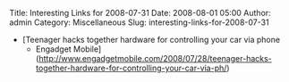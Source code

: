 Title: Interesting Links for 2008-07-31
Date: 2008-08-01 05:00
Author: admin
Category: Miscellaneous
Slug: interesting-links-for-2008-07-31

-   [Teenager hacks together hardware for controlling your car via phone
    - Engadget
    Mobile](http://www.engadgetmobile.com/2008/07/28/teenager-hacks-together-hardware-for-controlling-your-car-via-ph/)

